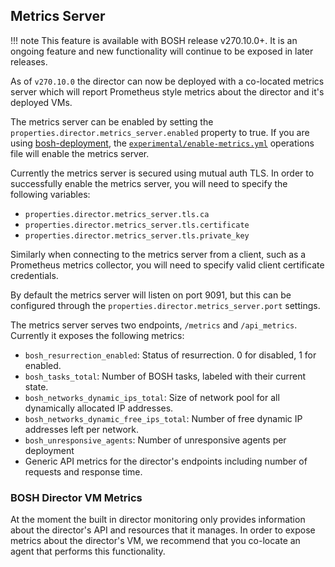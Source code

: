 ## Metrics Server

!!! note
    This feature is available with BOSH release v270.10.0+. It is an ongoing feature and new functionality will continue to be exposed in later releases.

As of `v270.10.0` the director can now be deployed with a co-located metrics
server which will report Prometheus style metrics about the director and it's
deployed VMs.

The metrics server can be enabled by setting the
`properties.director.metrics_server.enabled` property to true. If you are using
[bosh-deployment](https://github.com/cloudfoundry/bosh-deployment), the
[`experimental/enable-metrics.yml`](https://github.com/cloudfoundry/bosh-deployment/blob/master/experimental/enable-metrics.yml)
operations file will enable the metrics server.

Currently the metrics server is secured using mutual auth TLS. In order to
successfully enable the metrics server, you will need to specify the following
variables:

* `properties.director.metrics_server.tls.ca`
* `properties.director.metrics_server.tls.certificate`
* `properties.director.metrics_server.tls.private_key`

Similarly when connecting to the metrics server from a client, such as a
Prometheus metrics collector, you will need to specify valid client certificate
credentials.

By default the metrics server will listen on port 9091, but this can be
configured through the `properties.director.metrics_server.port` settings.

The metrics server serves two endpoints, `/metrics` and `/api_metrics`.
Currently it exposes the following metrics:

* `bosh_resurrection_enabled`: Status of resurrection. 0 for disabled, 1 for
  enabled.
* `bosh_tasks_total`: Number of BOSH tasks, labeled with their current state.
* `bosh_networks_dynamic_ips_total`: Size of network pool for all dynamically
  allocated IP addresses.
* `bosh_networks_dynamic_free_ips_total`: Number of free dynamic IP addresses
  left per network.
* `bosh_unresponsive_agents`: Number of unresponsive agents per deployment
* Generic API metrics for the director's endpoints including number of requests
  and response time.

### BOSH Director VM Metrics

At the moment the built in director monitoring only provides information about
the director's API and resources that it manages. In order to expose metrics
about the director's VM, we recommend that you co-locate an agent that performs
this functionality.
